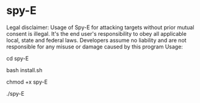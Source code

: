 # spy-E
Legal disclaimer:
Usage of Spy-E for attacking targets without prior mutual consent is illegal. It's the end user's responsibility to obey all applicable local, state and federal laws. Developers assume no liability and are not responsible for any misuse or damage caused by this program
Usage:

cd spy-E

bash install.sh

chmod +x spy-E

./spy-E
